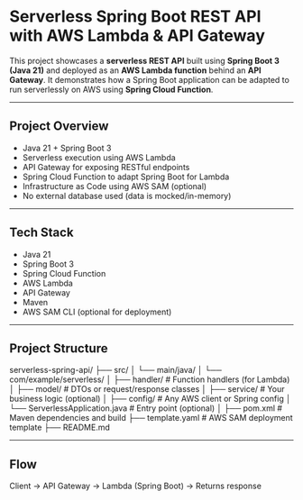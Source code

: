 # Serverless Spring Boot REST API with AWS Lambda & API Gateway

This project showcases a **serverless REST API** built using **Spring Boot 3 (Java 21)** and deployed as an **AWS Lambda function** behind an **API Gateway**. It demonstrates how a Spring Boot application can be adapted to run serverlessly on AWS using **Spring Cloud Function**.

---

##  Project Overview

- Java 21 + Spring Boot 3
- Serverless execution using AWS Lambda
- API Gateway for exposing RESTful endpoints
- Spring Cloud Function to adapt Spring Boot for Lambda
- Infrastructure as Code using AWS SAM (optional)
- No external database used (data is mocked/in-memory)

---

##  Tech Stack

- Java 21
- Spring Boot 3
- Spring Cloud Function
- AWS Lambda
- API Gateway
- Maven
- AWS SAM CLI (optional for deployment)

---

## Project Structure

serverless-spring-api/
├── src/
│   └── main/java/
│       └── com/example/serverless/
│           ├── handler/                # Function handlers (for Lambda)
│           ├── model/                  # DTOs or request/response classes
│           ├── service/                # Your business logic (optional)
│           ├── config/                 # Any AWS client or Spring config
│           └── ServerlessApplication.java  # Entry point (optional)
│
├── pom.xml                     # Maven dependencies and build
├── template.yaml               # AWS SAM deployment template
├── README.md

---

## Flow 

Client → API Gateway → Lambda (Spring Boot) → Returns response

